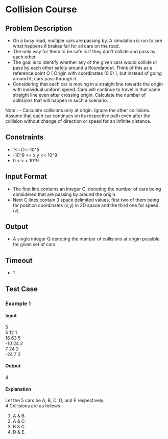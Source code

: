 # Collision Course

## Problem Description

- On a busy road, multiple cars are passing by. A simulation is run to see what happens if brakes fail for all cars on the road.  
- The only way for them to be safe is if they don't collide and pass by each other.  
- The goal is to identify whether any of the given cars would collide or pass by each other safely around a Roundabout. Think of this as a reference point O ( Origin with coordinates (0,0) ), but instead of going around it, cars pass through it.
- Considering that each car is moving in a straight line towards the origin with individual uniform speed. Cars will continue to travel in that same straight line even after crossing origin. Calculate the number of collisions that will happen in such a scenario.

Note : - Calculate collisions only at origin. Ignore the other collisions. Assume that each car continues on its respective path even after the collision without change of direction or speed for an infinite distance.

## Constraints
- 1<=C<=10^5
- -10^9 <= x,y <= 10^9
- 0 < v < 10^9.

## Input Format
- The first line contains an integer C, denoting the number of cars being considered that are passing by around the origin.
- Next C lines contain 3 space delimited values, first two of them being for position coordinates (x,y) in 2D space and the third one for speed (v).

## Output
- A single integer Q denoting the number of collisions at origin possible for given set of cars.

## Timeout
- 1


## Test Case
### Example 1

#### Input
5  
5 12 1  
16 63 5  
-10 24 2  
7 24 2  
-24 7 2

#### Output
4

#### Explanation
Let the 5 cars be A, B, C, D, and E respectively.  
4 Collisions are as follows -
1) A & B.
2) A & C.
3) B & C.
4) D & E.
